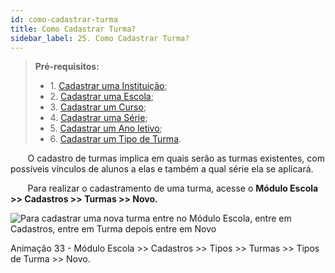 ```yaml
---
id: como-cadastrar-turma
title: Como Cadastrar Turma?
sidebar_label: 25. Como Cadastrar Turma?
---
```


>**Pré-requisitos:**
>* 1\. [Cadastrar uma Instituição]();
>* 2\. [Cadastrar uma Escola](user-como-cadastrar-uma-escola);
>* 3\. [Cadastrar um Curso](user-como_cadastrar_um_curso);
>* 4\. [Cadastrar uma Série](como-cadastrar-series);
>* 5\. [Cadastrar um Ano letivo](user-como-definir-ano-letivo);
>* 6\. [Cadastrar um Tipo de Turma](como-cadastrar-um-tipo-de-turma).

&nbsp;&nbsp;&nbsp;&nbsp;&nbsp;&nbsp;&nbsp;O cadastro de turmas implica em quais serão as turmas existentes, com possíveis vínculos de alunos a elas e também a qual série ela se aplicará.

&nbsp;&nbsp;&nbsp;&nbsp;&nbsp;&nbsp;&nbsp;Para realizar o cadastramento de uma turma, acesse o **Módulo Escola >> Cadastros >> Turmas >> Novo.**

![Para cadastrar uma nova turma entre no Módulo Escola, entre em Cadastros, entre em Turma depois entre em Novo](../img/treinamento-gif/cadastrar_nova_turma.gif)

<p class="centerText">Animação 33 - Módulo Escola >> Cadastros >> Tipos >> Turmas >> Tipos de Turma >> Novo.</p>